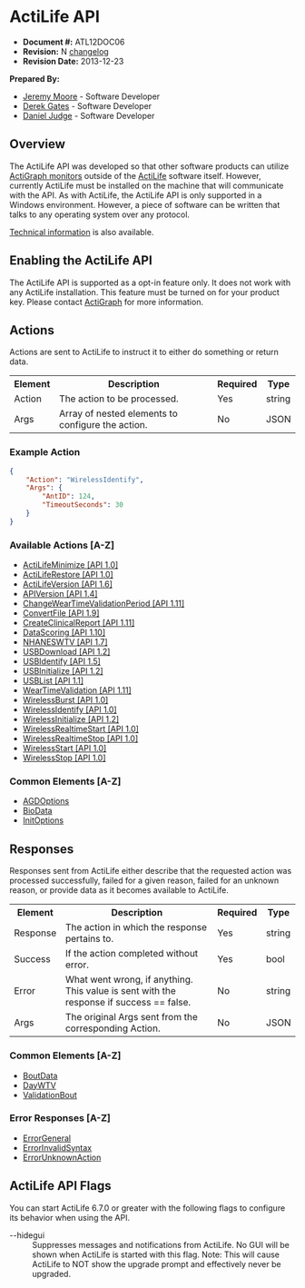 # ActiLife API

* **Document #:** ATL12DOC06
* **Revision:** N [changelog](changelog.md)
* **Revision Date:** 2013-12-23

**Prepared By:**
  
* [Jeremy Moore](https://github.com/jeremydavidmoore) - Software Developer
* [Derek Gates](https://github.com/derekgates) - Software Developer
* [Daniel Judge](https://github.com/dwjref) - Software Developer

## Overview

The ActiLife API was developed so that other software products can utilize [ActiGraph monitors](http://www.actigraphcorp.com/product-category/activity-monitors) outside of the [ActiLife](http://www.actigraphcorp.com/product-category/software) software itself.  However, currently ActiLife must be installed on the machine that will communicate with the API.  As with ActiLife, the ActiLife API is only supported in a Windows environment. However, a piece of software can be written that talks to any operating system over any protocol.

[Technical information](technical.md) is also available.

## Enabling the ActiLife API

The ActiLife API is supported as a opt-in feature only.  It does not work with any ActiLife installation.  This feature must be turned on for your product key.  Please contact [ActiGraph](http://www.actigraphcorp.com/support/contact-support/) for more information.

## Actions

Actions are sent to ActiLife to instruct it to either do something or return data.

<table>
  <tr>
    <th>Element</th>
    <th>Description</th>
    <th>Required</th>
    <th>Type</th>
  </tr>
  <tr>
    <td>Action</td>
    <td>The action to be processed.</td>
    <td>Yes</td>
    <td>string</td>
  </tr>
  <tr>
    <td>Args</td>
    <td>Array of nested elements to configure the action.</td>
    <td>No</td>
    <td>JSON</td>
  </tr>
</table>

### Example Action
```JSON
{
    "Action": "WirelessIdentify",
    "Args": {
        "AntID": 124,
        "TimeoutSeconds": 30
    }
}
```


### Available Actions [A-Z]

* [ActiLifeMinimize [API 1.0]](actions/actilifeminimize.md)
* [ActiLifeRestore [API 1.0]](actions/actiliferestore.md)
* [ActiLifeVersion [API 1.6]](actions/actilifeversion.md)
* [APIVersion [API 1.4]](actions/apiversion.md)
* [ChangeWearTimeValidationPeriod [API 1.11]](actions/changewtvperiod.md)
* [ConvertFile [API 1.9]](actions/convertfile.md)
* [CreateClinicalReport [API 1.11]](actions/createclinicalreport.md)
* [DataScoring [API 1.10]](actions/datascoring.md)
* [NHANESWTV [API 1.7]](actions/nhaneswtv.md)
* [USBDownload [API 1.2]](actions/usbdownload.md)
* [USBIdentify [API 1.5]](actions/usbidentify.md)
* [USBInitialize [API 1.2]](actions/usbinitialize.md)
* [USBList [API 1.1]](actions/usblist.md)
* [WearTimeValidation [API 1.11]](actions/weartimevalidation.md)
* [WirelessBurst [API 1.0]](actions/wirelessburst.md)
* [WirelessIdentify [API 1.0]](actions/wirelessidentify.md)
* [WirelessInitialize [API 1.2]](actions/wirelessinitialize.md)
* [WirelessRealtimeStart [API 1.0]](actions/wirelessrealtimestart.md)
* [WirelessRealtimeStop [API 1.0]](actions/wirelessrealtimestop.md)
* [WirelessStart [API 1.0]](actions/wirelessstart.md)
* [WirelessStop [API 1.0]](actions/wirelessstop.md)

### Common Elements [A-Z]

* [AGDOptions](elements/agdoptions.md)
* [BioData](elements/biodata.md)
* [InitOptions](elements/initoptions.md)

## Responses

Responses sent from ActiLife either describe that the requested action was processed successfully, failed for a given reason, failed for an unknown reason, or provide data as it becomes available to ActiLife.

<table>
  <tr>
    <th>Element</th>
    <th>Description</th>
    <th>Required</th>
    <th>Type</th>
  </tr>
  <tr>
    <td>Response</td>
    <td>The action in which the response pertains to.</td>
    <td>Yes</td>
    <td>string</td>
  </tr>
  <tr>
    <td>Success</td>
    <td>If the action completed without error.</td>
    <td>Yes</td>
    <td>bool</td>
  </tr>
  <tr>
    <td>Error</td>
    <td>What went wrong, if anything. This value is sent with the response if success == false.</td>
    <td>No</td>
    <td>string</td>
  </tr>
  <tr>
    <td>Args</td>
    <td>The original Args sent from the corresponding Action.</td>
    <td>No</td>
    <td>JSON</td>
  </tr>
</table>

### Common Elements [A-Z]

* [BoutData](elements/boutdata.md)
* [DayWTV](elements/daywtv.md)
* [ValidationBout](elements/validationbout.md)

### Error Responses [A-Z]

* [ErrorGeneral](responses/errorgeneral.md)
* [ErrorInvalidSyntax](responses/errorinvalidsyntax.md)
* [ErrorUnknownAction](responses/errorunknownaction.md)

## ActiLife API Flags

You can start ActiLife 6.7.0 or greater with the following flags to configure its behavior when using the API.

<dl>
    <dt>--hidegui</dt>
    <dd>Suppresses messages and notifications from ActiLife.  No GUI will be shown when ActiLife is started with this flag.  Note: This will cause ActiLife to NOT show the upgrade prompt and effectively never be upgraded.</dd>
</dl>
